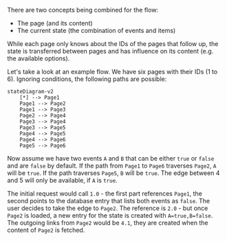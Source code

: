 There are two concepts being combined for the flow: 
- The page (and its content)
- The current state (the combination of events and items)

While each page only knows about the IDs of the pages that follow up, the state is transferred between pages
and has influence on its content (e.g. the available options).

Let's take a look at an example flow. We have six pages with their IDs (1 to 6). 
Ignoring conditions, the following paths are possible:
```mermaid
stateDiagram-v2
    [*] --> Page1
    Page1 --> Page2
    Page1 --> Page3
    Page2 --> Page4
    Page3 --> Page4
    Page3 --> Page5
    Page4 --> Page5
    Page4 --> Page6
    Page5 --> Page6
```

Now assume we have two events `A` and `B` that can be either `true` or `false` and are `false` by default. 
If the path from `Page1` to `Page6` traverses `Page2`, `A` will be `true`.
If the path traverses `Page5`, `B` will be `true`.
The edge between 4 and 5 will only be available, if `A` is `true`.

The initial request would call `1.0` - the first part references `Page1`, the second points to the database entry
that lists both events as `false`. The user decides to take the edge to `Page2`. 
The reference is `2.0` - but once `Page2` is loaded, a new entry for the state is created with `A=true,B=false`. 
The outgoing links from `Page2` would be `4.1`, they are created when the content of `Page2` is fetched.